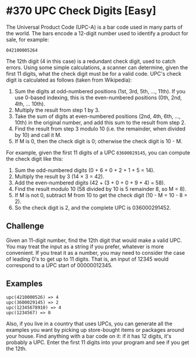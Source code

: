 # #370 UPC Check Digits [Easy]
The Universal Product Code (UPC-A) is a bar code used in many parts of the world.
The bars encode a 12-digit number used to identify a product for sale, for example:

```
042100005264
```

The 12th digit (4 in this case) is a redundant check digit, used to catch errors.
Using some simple calculations, a scanner can determine, given the first 11 digits, what the check digit must be for a valid code.
UPC's check digit is calculated as follows (taken from Wikipedia):

1. Sum the digits at odd-numbered positions (1st, 3rd, 5th, ..., 11th). If you use 0-based indexing, this is the even-numbered positions (0th, 2nd, 4th, ... 10th).
2. Multiply the result from step 1 by 3.
3. Take the sum of digits at even-numbered positions (2nd, 4th, 6th, ..., 10th) in the original number, and add this sum to the result from step 2.
4. Find the result from step 3 modulo 10 (i.e. the remainder, when divided by 10) and call it M.
5. If M is 0, then the check digit is 0; otherwise the check digit is 10 - M.

For example, given the first 11 digits of a UPC `03600029145`, you can compute the check digit like this:

1. Sum the odd-numbered digits (0 + 6 + 0 + 2 + 1 + 5 = 14).
2. Multiply the result by 3 (14 × 3 = 42).
3. Add the even-numbered digits (42 + (3 + 0 + 0 + 9 + 4) = 58).
4. Find the result modulo 10 (58 divided by 10 is 5 remainder 8, so M = 8).
5. If M is not 0, subtract M from 10 to get the check digit (10 - M = 10 - 8 = 2).
6. So the check digit is 2, and the complete UPC is 036000291452.

## Challenge
Given an 11-digit number, find the 12th digit that would make a valid UPC.
You may treat the input as a string if you prefer, whatever is more convenient.
If you treat it as a number, you may need to consider the case of leading 0's to get up to 11 digits.
That is, an input of 12345 would correspond to a UPC start of 00000012345.

## Examples
```
upc(4210000526) => 4
upc(3600029145) => 2
upc(12345678910) => 4
upc(1234567) => 0
```

Also, if you live in a country that uses UPCs, you can generate all the examples you want by picking up store-bought items or packages around your house. Find anything with a bar code on it: if it has 12 digits, it's probably a UPC. Enter the first 11 digits into your program and see if you get the 12th.